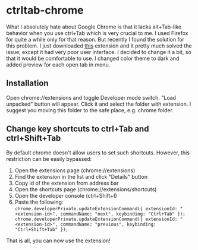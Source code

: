 # ctrltab-chrome
What I absolutely hate about Google Chrome is that it lacks alt+Tab-like behavior when you use ctrl+Tab which is very crucial to me. I used Firefox for quite a while only for that reason. But recently I found the solution for this problem. I just downloaded [this](https://chrome.google.com/webstore/detail/ctrl%2Btab-mru/ialfjajikhdldpgcfglgndennidgkhik) extension and it pretty much solved the issue, except it had very poor user interface. I decided to change it a bit, so that it would be comfortable to use. I changed color theme to dark and added preview for each open tab in menu.
## Installation
Open chrome://extensions and toggle Developer mode switch. "Load unpacked" button will appear. Click it and select the folder with extension. I suggest you moving this folder to the safe place, e.g. chrome folder.
## Change key shortcuts to ctrl+Tab and ctrl+Shift+Tab
By default chrome doesn't allow users to set such shortcuts. However, this restriction can be easily bypassed:  
1) Open the extensions page (chrome://extensions)  
2) Find the extension in the list and click "Details" button  
3) Copy id of the extension from address bar  
4) Open the shortcuts page (chrome://extensions/shortcuts)  
5) Open the developer console (ctrl+Shift+I)  
6) Paste the following:  
`chrome.developerPrivate.updateExtensionCommand({
    extensionId: "<extension-id>",
    commandName: "next",
    keybinding: "Ctrl+Tab"
});
chrome.developerPrivate.updateExtensionCommand({
    extensionId: "<extension-id>",
    commandName: "previous",
    keybinding: "Ctrl+Shift+Tab"
});`  

That is all, you can now use the extension!
